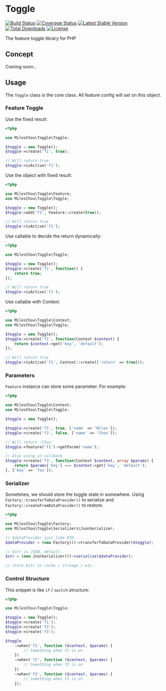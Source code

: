 # Toggle

[![Build Status](https://travis-ci.com/MilesChou/toggle.svg?branch=master)](https://travis-ci.com/MilesChou/toggle)
[![Coverage Status](https://coveralls.io/repos/github/MilesChou/toggle/badge.svg)](https://coveralls.io/github/MilesChou/toggle)
[![Latest Stable Version](https://poser.pugx.org/MilesChou/toggle/v/stable)](https://packagist.org/packages/MilesChou/toggle)
[![Total Downloads](https://poser.pugx.org/MilesChou/toggle/d/total.svg)](https://packagist.org/packages/MilesChou/toggle)
[![License](https://poser.pugx.org/MilesChou/toggle/license)](https://packagist.org/packages/MilesChou/toggle)

The feature toggle library for PHP

## Concept

Coming soon...

## Usage

The `Toggle` class is the core class. All feature config will set on this object.

### Feature Toggle

Use the fixed result:

```php
<?php

use MilesChou\Toggle\Toggle;

$toggle = new Toggle();
$toggle->create('f1', true);

// Will return true
$toggle->isActive('f1');
```

Use the object with fixed result:

```php
<?php

use MilesChou\Toggle\Feature;
use MilesChou\Toggle\Toggle;

$toggle = new Toggle();
$toggle->add('f1', Feature::create(true));

// Will return true
$toggle->isActive('f1');
```

Use callable to decide the return dynamically:

```php
<?php

use MilesChou\Toggle\Toggle;

$toggle = new Toggle();
$toggle->create('f1', function() {
    return true;
});

// Will return true
$toggle->isActive('f1');
```

Use callable with Context:

```php
<?php

use MilesChou\Toggle\Context;
use MilesChou\Toggle\Toggle;

$toggle = new Toggle();
$toggle->create('f1', function(Context $context) {
    return $context->get('key', 'default');
});

// Will return true
$toggle->isActive('f1', Context::create(['return' => true]));
```

### Parameters

`Feature` instance can store some parameter. For example:

```php
<?php

use MilesChou\Toggle\Context;
use MilesChou\Toggle\Toggle;

$toggle = new Toggle();

$toggle->create('f1', true, ['name' => 'Miles']);
$toggle->create('f2', false, ['name' => 'Chou']);

// Will return 'Chou'
$toggle->feature('f1')->getParam('name');

// Also using in callback
$toggle->create('f3', function(Context $context, array $params) {
    return $params['key'] === $context->get('key', 'default');
}, ['key' => 'foo']);
```

### Serializer

Sometimes, we should store the toggle state in somewhere. Using `Factory::transferToDataProvider()` to serialize and `Factory::createFromDataProvider()` to restore.

```php
<?php

use MilesChou\Toggle\Factory;
use MilesChou\Toggle\Serializers\JsonSerializer;

// $dataProvider just like DTO.
$dataProvider = (new Factory())->transferToDataProvider($toggle);

// $str is JSON, default. 
$str = (new JsonSerializer())->serialize($dataProvider);

// store $str in cache / stroage / etc.
```

### Control Structure

This snippet is like `if` / `switch` structure:

```php
<?php

use MilesChou\Toggle\Toggle;

$toggle = new Toggle();
$toggle->create('f1');
$toggle->create('f2');
$toggle->create('f3');

$toggle
    ->when('f1', function ($context, $params) {
        // Something when f1 is on
    })
    ->when('f2', function ($context, $params) {
        // Something when f2 is on
    })
    ->when('f3', function ($context, $params) {
        // Something when f3 is on
    });
```

